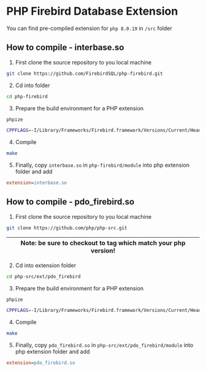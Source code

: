# PHP Firebird Database Extension

You can find pre-compiled extension for `php 8.0.19` in `/src` folder

## How to compile - interbase.so
1. First clone the source repository to you local machine
```bash
git clone https://github.com/FirebirdSQL/php-firebird.git
```
2. Cd into folder
```bash
cd php-firebird
```

3. Prepare the build environment for a PHP extension

```bash
phpize

CPPFLAGS=-I/Library/Frameworks/Firebird.framework/Versions/Current/Headers LDFLAGS=-L/Library/Frameworks/Firebird.framework/Versions/Current/Libraries ./configure
```

4. Compile

```bash
make
```

5. Finally, copy `interbase.so` in `php-firebird/module` into php extension folder and add

```ini
extension=interbase.so
```

## How to compile - pdo_firebird.so

1. First clone the source repository to you local machine

```bash
git clone https://github.com/php/php-src.git
```
| Note: be sure to checkout to tag which match your php version! |
| --- |

2. Cd into extension folder

```bash
cd php-src/ext/pdo_firebird
```

3. Prepare the build environment for a PHP extension

```bash
phpize

CPPFLAGS=-I/Library/Frameworks/Firebird.framework/Versions/Current/Headers LDFLAGS=-L/Library/Frameworks/Firebird.framework/Versions/Current/Libraries ./configure
```

4. Compile

```bash
make
```

5. Finally, copy `pdo_firebird.so` in `php-src/ext/pdo_firebird/module` into php extension folder and add

```ini
extension=pdo_firebird.so
```
